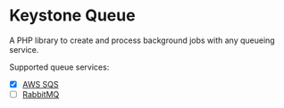 # Keystone Queue

A PHP library to create and process background jobs with any queueing service.

Supported queue services:

* [x] [AWS SQS](https://aws.amazon.com/sqs)
* [ ] [RabbitMQ](https://www.rabbitmq.com)
